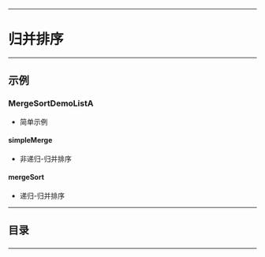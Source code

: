 ------
# 归并排序

------
## 示例
### MergeSortDemoListA
- 简单示例
#### simpleMerge
- 非递归-归并排序
#### mergeSort
- 递归-归并排序

------
## 目录
### 

------